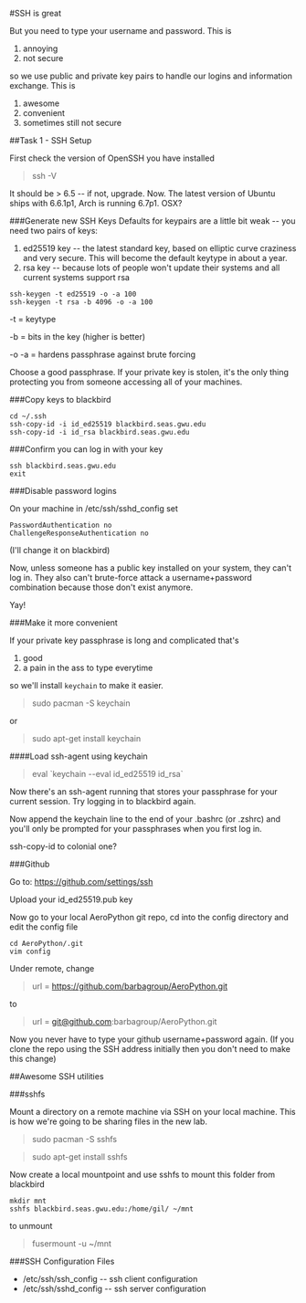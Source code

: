 #SSH is great

But you need to type your username and password.  This is

1.    annoying
2.    not secure

so we use public and private key pairs to handle our logins and information exchange.  This is

1.  awesome
2.  convenient
3.  sometimes still not secure

##Task 1 - SSH Setup

First check the version of OpenSSH you have installed

> ssh -V

It should be > 6.5 -- if not, upgrade.  Now.  The latest version of Ubuntu ships with 6.6.1p1, Arch is running 6.7p1.  OSX?  

###Generate new SSH Keys
Defaults for keypairs are a little bit weak -- you need two pairs of keys:
1.  ed25519 key -- the latest standard key, based on elliptic curve craziness and very secure.  This will become the default keytype in about a year.
2. rsa key -- because lots of people won't update their systems and all current systems support rsa

```
ssh-keygen -t ed25519 -o -a 100
ssh-keygen -t rsa -b 4096 -o -a 100
```
-t = keytype

-b = bits in the key (higher is better)

-o -a = hardens passphrase against brute forcing

Choose a good passphrase.  If your private key is stolen, it's the only thing protecting you from someone accessing all of your machines.

###Copy keys to blackbird

```
cd ~/.ssh
ssh-copy-id -i id_ed25519 blackbird.seas.gwu.edu
ssh-copy-id -i id_rsa blackbird.seas.gwu.edu
```
###Confirm you can log in with your key

```
ssh blackbird.seas.gwu.edu
exit
```

###Disable password logins

On your machine in /etc/ssh/sshd_config set

```
PasswordAuthentication no
ChallengeResponseAuthentication no
```

(I'll change it on blackbird)

Now, unless someone has a public key installed on your system, they can't log in.  They also can't brute-force attack a username+password combination because those don't exist anymore.

Yay!

###Make it more convenient

If your private key passphrase is long and complicated that's

1.   good
2.   a pain in the ass to type everytime

so we'll install `keychain` to make it easier.

> sudo pacman -S keychain

or

> sudo apt-get install keychain

####Load ssh-agent using keychain

> eval \`keychain --eval id_ed25519 id_rsa`

Now there's an ssh-agent running that stores your passphrase for your current session.  Try logging in to blackbird again.

Now append the keychain line to the end of your .bashrc (or .zshrc) and you'll only be prompted for your passphrases when you first log in.

ssh-copy-id to colonial one?

###Github

Go to: https://github.com/settings/ssh

Upload your id_ed25519.pub key

Now go to your local AeroPython git repo, cd into the config directory and edit the config file

```
cd AeroPython/.git
vim config
```

Under remote, change

> url = https://github.com/barbagroup/AeroPython.git

to

> url = git@github.com:barbagroup/AeroPython.git

Now you never have to type your github username+password again.  (If you clone the repo using the SSH address initially then you don't need to make this change)

##Awesome SSH utilities

###sshfs

Mount a directory on a remote machine via SSH on your local machine.  This is how we're going to be sharing files in the new lab.

> sudo pacman -S sshfs

> sudo apt-get install sshfs

Now create a local mountpoint and use sshfs to mount this folder from blackbird

```
mkdir mnt
sshfs blackbird.seas.gwu.edu:/home/gil/ ~/mnt
```

to unmount

> fusermount -u ~/mnt

###SSH Configuration Files

*  /etc/ssh/ssh_config -- ssh client configuration
* /etc/ssh/sshd_config -- ssh server configuration
